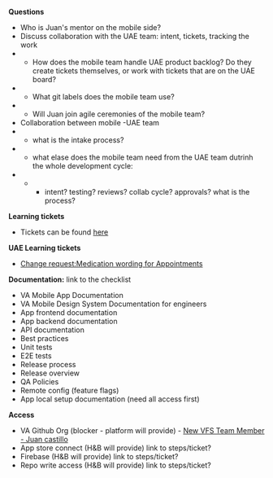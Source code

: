 **Questions**
- Who is Juan's mentor on the mobile side?
- Discuss collaboration with the UAE team: intent, tickets, tracking the work
- - How does the mobile team handle UAE product backlog? Do they create tickets themselves, or work with tickets that are on the UAE board?
- -  What git labels does the mobile team use? 
- -  Will Juan join agile ceremonies of the mobile team?
- Collaboration between mobile -UAE team
- - what is the intake process?
- - what elase does the mobile team need from the UAE team dutrinh the whole development cycle:
- - - intent? testing? reviews? collab cycle? approvals? what is the process?




**Learning tickets**
- Tickets can be found [here](https://github.com/department-of-veterans-affairs/va-mobile-app/labels/Good%20first%20issue)


**UAE Learning tickets**
- [Change request:Medication wording for Appointments](https://github.com/department-of-veterans-affairs/va-mobile-app/issues/9373)


**Documentation:** link to the checklist

- VA Mobile App Documentation
- VA Mobile Design System Documentation for engineers
- App frontend documentation
- App backend documentation
- API documentation
- Best practices
- Unit tests
- E2E tests
- Release process
- Release overview
- QA Policies
- Remote config (feature flags)
- App local setup documentation (need all access first)

**Access**
- VA Github Org (blocker - platform will provide)  - [New VFS Team Member - Juan castillo](https://github.com/department-of-veterans-affairs/va.gov-team/issues/90722)
- App store connect (H&B will provide) link to steps/ticket?
- Firebase (H&B will provide) link to steps/ticket?
- Repo write access (H&B will provide) link to steps/ticket?
